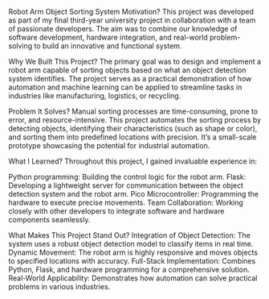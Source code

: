 Robot Arm Object Sorting System
Motivation?
This project was developed as part of my final third-year university project in collaboration with a team of passionate developers. The aim was to combine our knowledge of software development, hardware integration, and real-world problem-solving to build an innovative and functional system.

Why We Built This Project?
The primary goal was to design and implement a robot arm capable of sorting objects based on what an object detection system identifies. The project serves as a practical demonstration of how automation and machine learning can be applied to streamline tasks in industries like manufacturing, logistics, or recycling.

Problem It Solves?
Manual sorting processes are time-consuming, prone to error, and resource-intensive. This project automates the sorting process by detecting objects, identifying their characteristics (such as shape or color), and sorting them into predefined locations with precision. It’s a small-scale prototype showcasing the potential for industrial automation.

What I Learned?
Throughout this project, I gained invaluable experience in:

Python programming: Building the control logic for the robot arm.
Flask: Developing a lightweight server for communication between the object detection system and the robot arm.
Pico Microcontroller: Programming the hardware to execute precise movements.
Team Collaboration: Working closely with other developers to integrate software and hardware components seamlessly.

What Makes This Project Stand Out?
Integration of Object Detection: The system uses a robust object detection model to classify items in real time.
Dynamic Movement: The robot arm is highly responsive and moves objects to specified locations with accuracy.
Full-Stack Implementation: Combines Python, Flask, and hardware programming for a comprehensive solution.
Real-World Applicability: Demonstrates how automation can solve practical problems in various industries.


